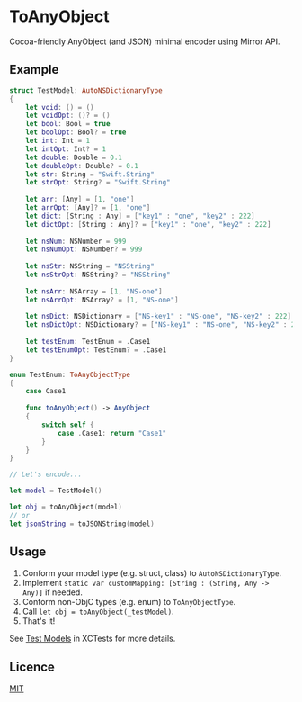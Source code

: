 # ToAnyObject

Cocoa-friendly AnyObject (and JSON) minimal encoder using Mirror API.


## Example

```swift
struct TestModel: AutoNSDictionaryType
{
    let void: () = ()
    let voidOpt: ()? = ()
    let bool: Bool = true
    let boolOpt: Bool? = true
    let int: Int = 1
    let intOpt: Int? = 1
    let double: Double = 0.1
    let doubleOpt: Double? = 0.1
    let str: String = "Swift.String"
    let strOpt: String? = "Swift.String"
    
    let arr: [Any] = [1, "one"]
    let arrOpt: [Any]? = [1, "one"]
    let dict: [String : Any] = ["key1" : "one", "key2" : 222]
    let dictOpt: [String : Any]? = ["key1" : "one", "key2" : 222]
    
    let nsNum: NSNumber = 999
    let nsNumOpt: NSNumber? = 999
    
    let nsStr: NSString = "NSString"
    let nsStrOpt: NSString? = "NSString"
    
    let nsArr: NSArray = [1, "NS-one"]
    let nsArrOpt: NSArray? = [1, "NS-one"]
    
    let nsDict: NSDictionary = ["NS-key1" : "NS-one", "NS-key2" : 222]
    let nsDictOpt: NSDictionary? = ["NS-key1" : "NS-one", "NS-key2" : 222]
    
    let testEnum: TestEnum = .Case1
    let testEnumOpt: TestEnum? = .Case1
}

enum TestEnum: ToAnyObjectType
{
    case Case1
    
    func toAnyObject() -> AnyObject
    {
        switch self {
            case .Case1: return "Case1"
        }
    }
}

// Let's encode...

let model = TestModel()

let obj = toAnyObject(model)
// or
let jsonString = toJSONString(model)
```


## Usage

1. Conform your model type (e.g. struct, class) to `AutoNSDictionaryType`.
2. Implement `static var customMapping: [String : (String, Any -> Any)]` if needed.
3. Conform non-ObjC types (e.g. enum) to `ToAnyObjectType`.
4. Call `let obj = toAnyObject(_testModel)`.
5. That's it!

See [Test Models](https://github.com/inamiy/ToAnyObject/blob/master/ToAnyObjectTests/_TestModels.swift) in XCTests for more details.


## Licence

[MIT](https://github.com/inamiy/ToAnyObject/blob/master/LICENSE)
